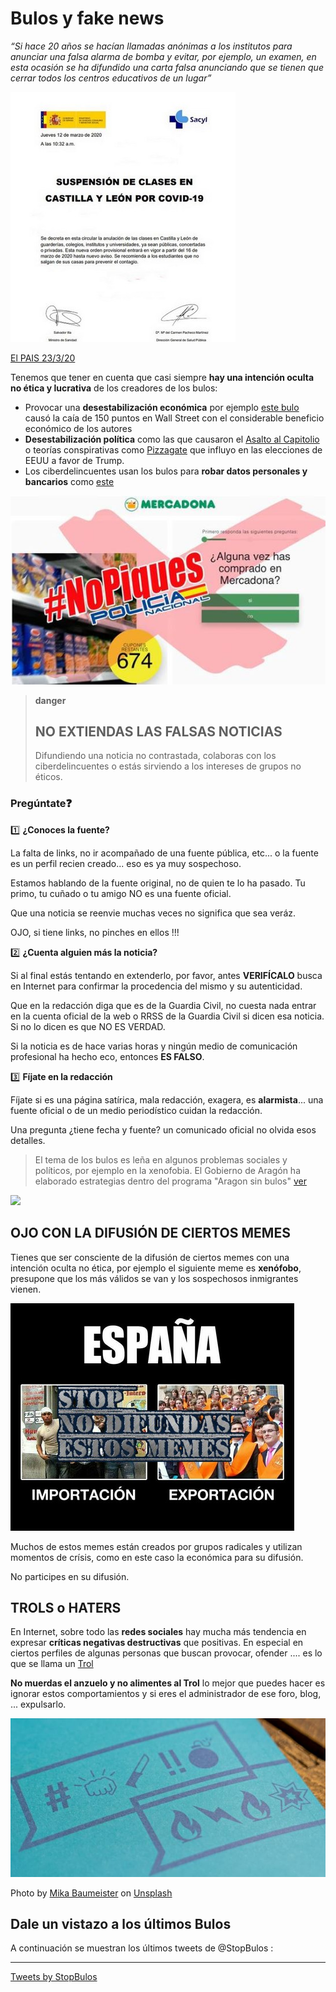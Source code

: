 # Bulos y fake news

*“Si hace 20 años se hacían llamadas anónimas a los institutos para anunciar una falsa alarma de bomba y evitar, por ejemplo, un examen, en esta ocasión se ha difundido una carta falsa anunciando que se tienen que cerrar todos los centros educativos de un lugar”*

![](/assets/bulo1.jpg)

[El PAIS 23/3/20](https://elpais.com/elpais/2020/03/21/hechos/1584803141_948265.html)

Tenemos que tener en cuenta que casi siempre **hay una intención oculta no ética y lucrativa** de los creadores de los bulos:

* Provocar una **desestabilización económica** por ejemplo [este bulo](https://elpais.com/internacional/2013/04/23/actualidad/1366738727_668448.html) causó la caía de 150 puntos en Wall Street con el considerable beneficio económico de los autores
* **Desestabilización política** como las que causaron el [Asalto al Capitolio](https://es.wikipedia.org/wiki/Asalto_al_Capitolio_de_los_Estados_Unidos_de_2021#Planificaci%C3%B3n_del_ataque) o teorías conspirativas como [Pizzagate](https://es.wikipedia.org/wiki/Pizzagate) que influyo en las elecciones de EEUU a favor de Trump.
* Los ciberdelincuentes usan los bulos para **robar datos personales y bancarios** como [este](https://www.abc.es/espana/comunidad-valenciana/abci-policia-nacional-alerta-estafa-sobre-mercadona-procedente-estados-unidos-202005311117_noticia.html?ref=https:%2F%2Fwww.google.com%2F)

![](/assets/bulo3.jpg)

>**danger**
>## NO EXTIENDAS LAS FALSAS NOTICIAS
> Difundiendo una noticia no contrastada, colaboras con los ciberdelincuentes o estás sirviendo a los intereses de grupos no éticos.

### Pregúntate❓

1️⃣ **¿Conoces la fuente?**

La falta de links, no ir acompañado de una fuente pública, etc... o la fuente es un perfil recien creado... eso es ya muy sospechoso.

Estamos hablando de la fuente original, no de quien te lo ha pasado. Tu primo, tu cuñado o tu amigo NO es una fuente oficial.

Que una noticia se reenvie muchas veces no significa que sea veráz.

OJO, si tiene links, no pinches en ellos !!!

2️⃣ **¿Cuenta alguien más la noticia?**

Si al final estás tentando en extenderlo, por favor, antes **VERIFÍCALO** busca en Internet para confirmar la procedencia del mismo y su autenticidad.

Que en la redacción diga que es de la Guardia Civil, no cuesta nada entrar en la cuenta oficial de la web o RRSS de la Guardia Civil si dicen esa noticia. Si no lo dicen es que NO ES VERDAD.

Si la noticia es de hace varias horas y ningún medio de comunicación profesional ha hecho eco, entonces **ES FALSO**.


3️⃣ **Fíjate en la redacción**

Fíjate si es una página satírica, mala redacción, exagera, es **alarmista**... una fuente oficial o de un medio periodístico cuidan la redacción.

Una pregunta ¿tiene fecha y fuente? un comunicado oficial no olvida esos detalles.

>El tema de los bulos es leña en algunos problemas sociales y políticos, por ejemplo en la xenofobia. El Gobierno de Aragón ha elaborado estrategias dentro del programa "Aragon sin bulos" [ver](https://www.aragon.es/documents/20127/2523474/I+Estrategia+Antirrumores+y+Antidiscriminaci%C3%B3n+de+Arag%C3%B3n.pdf)

![](https://www.fecyt.es/sites/default/files/educasinc/guia_para_frenar_difusion_de_bulos.jpg)

## OJO CON LA DIFUSIÓN DE CIERTOS MEMES

Tienes que ser consciente de la difusión de ciertos memes con una intención oculta no ética, por ejemplo el siguiente meme es **xenófobo**, presupone que los más válidos se van y los sospechosos inmigrantes vienen.

![](/assets/meme.jpg)

Muchos de estos memes están creados por grupos radicales y utilizan momentos de crísis, como en este caso la económica para su difusión.

No participes en su difusión.

## TROLS o HATERS

En Internet, sobre todo las **redes sociales** hay mucha más tendencia en expresar **críticas negativas destructivas** que positivas. En especial en ciertos perfiles de algunas personas que buscan provocar, ofender .... es lo que se llama un [Trol](https://es.wikipedia.org/wiki/Trol_(Internet))

**No muerdas el anzuelo y no alimentes al Trol** lo mejor que puedes hacer es ignorar estos comportamientos y si eres el administrador de ese foro, blog, ... expulsarlo.

![](/assets/troll.jpg)

<span>Photo by <a href="https://unsplash.com/@mbaumi?utm_source=unsplash&amp;utm_medium=referral&amp;utm_content=creditCopyText">Mika Baumeister</a> on <a href="https://unsplash.com/s/photos/hate?utm_source=unsplash&amp;utm_medium=referral&amp;utm_content=creditCopyText">Unsplash</a></span>

## Dale un vistazo a los últimos Bulos

A continuación se muestran los últimos tweets de @StopBulos :

<hr />

<a class="twitter-timeline" href="https://twitter.com/StopBulos?ref_src=twsrc%5Etfw">Tweets by StopBulos</a> <script async src="https://platform.twitter.com/widgets.js" charset="utf-8"></script>
